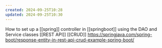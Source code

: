 ```yaml
---
created: 2024-09-25T10:28
updated: 2024-09-25T10:30
---
```

How to set up a [[spring]] controller in [[springboot]] using the DAO and Service classes 
[[REST API]] [[CRUD]]
https://springjava.com/spring-boot/response-entity-in-rest-api-crud-example-spring-boot/ 